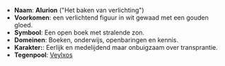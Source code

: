 - **Naam**: **Alurion** ("Het baken van verlichting")
- **Voorkomen**: een verlichtend figuur in wit gewaad met een gouden gloed.
- **Symbool**: Een open boek met stralende zon.
- **Domeinen**: Boeken, onderwijs, openbaringen en kennis.
- **Karakter:**: Eerlijk en medelijdend maar onbuigzaam over transprantie.
- **Tegenpool**: [Veylxos](Pantheon/Veylxos.md)
